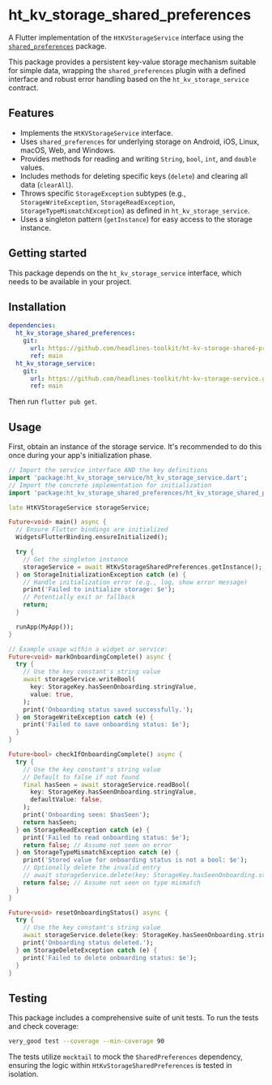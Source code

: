 # ht_kv_storage_shared_preferences

A Flutter implementation of the `HtKVStorageService` interface using the [`shared_preferences`](https://pub.dev/packages/shared_preferences) package.

This package provides a persistent key-value storage mechanism suitable for simple data, wrapping the `shared_preferences` plugin with a defined interface and robust error handling based on the `ht_kv_storage_service` contract.

## Features

*   Implements the `HtKVStorageService` interface.
*   Uses `shared_preferences` for underlying storage on Android, iOS, Linux, macOS, Web, and Windows.
*   Provides methods for reading and writing `String`, `bool`, `int`, and `double` values.
*   Includes methods for deleting specific keys (`delete`) and clearing all data (`clearAll`).
*   Throws specific `StorageException` subtypes (e.g., `StorageWriteException`, `StorageReadException`, `StorageTypeMismatchException`) as defined in `ht_kv_storage_service`.
*   Uses a singleton pattern (`getInstance`) for easy access to the storage instance.

## Getting started

This package depends on the `ht_kv_storage_service` interface, which needs to be available in your project.

## Installation


```yaml
dependencies:
  ht_kv_storage_shared_preferences:
    git:
      url: https://github.com/headlines-toolkit/ht-kv-storage-shared-preferences.git
      ref: main
  ht_kv_storage_service:
    git:
      url: https://github.com/headlines-toolkit/ht-kv-storage-service.git
      ref: main
```

Then run `flutter pub get`.

## Usage

First, obtain an instance of the storage service. It's recommended to do this once during your app's initialization phase.

```dart
// Import the service interface AND the key definitions
import 'package:ht_kv_storage_service/ht_kv_storage_service.dart';
// Import the concrete implementation for initialization
import 'package:ht_kv_storage_shared_preferences/ht_kv_storage_shared_preferences.dart';

late HtKVStorageService storageService;

Future<void> main() async {
  // Ensure Flutter bindings are initialized
  WidgetsFlutterBinding.ensureInitialized();

  try {
    // Get the singleton instance
    storageService = await HtKvStorageSharedPreferences.getInstance();
  } on StorageInitializationException catch (e) {
    // Handle initialization error (e.g., log, show error message)
    print('Failed to initialize storage: $e');
    // Potentially exit or fallback
    return;
  }

  runApp(MyApp());
}

// Example usage within a widget or service:
Future<void> markOnboardingComplete() async {
  try {
    // Use the key constant's string value
    await storageService.writeBool(
      key: StorageKey.hasSeenOnboarding.stringValue,
      value: true,
    );
    print('Onboarding status saved successfully.');
  } on StorageWriteException catch (e) {
    print('Failed to save onboarding status: $e');
  }
}

Future<bool> checkIfOnboardingComplete() async {
  try {
    // Use the key constant's string value
    // Default to false if not found
    final hasSeen = await storageService.readBool(
      key: StorageKey.hasSeenOnboarding.stringValue,
      defaultValue: false,
    );
    print('Onboarding seen: $hasSeen');
    return hasSeen;
  } on StorageReadException catch (e) {
    print('Failed to read onboarding status: $e');
    return false; // Assume not seen on error
  } on StorageTypeMismatchException catch (e) {
    print('Stored value for onboarding status is not a bool: $e');
    // Optionally delete the invalid entry
    // await storageService.delete(key: StorageKey.hasSeenOnboarding.stringValue);
    return false; // Assume not seen on type mismatch
  }
}

Future<void> resetOnboardingStatus() async {
  try {
    // Use the key constant's string value
    await storageService.delete(key: StorageKey.hasSeenOnboarding.stringValue);
    print('Onboarding status deleted.');
  } on StorageDeleteException catch (e) {
    print('Failed to delete onboarding status: $e');
  }
}
```

## Testing

This package includes a comprehensive suite of unit tests. To run the tests and check coverage:

```bash
very_good test --coverage --min-coverage 90
```

The tests utilize `mocktail` to mock the `SharedPreferences` dependency, ensuring the logic within `HtKvStorageSharedPreferences` is tested in isolation.
